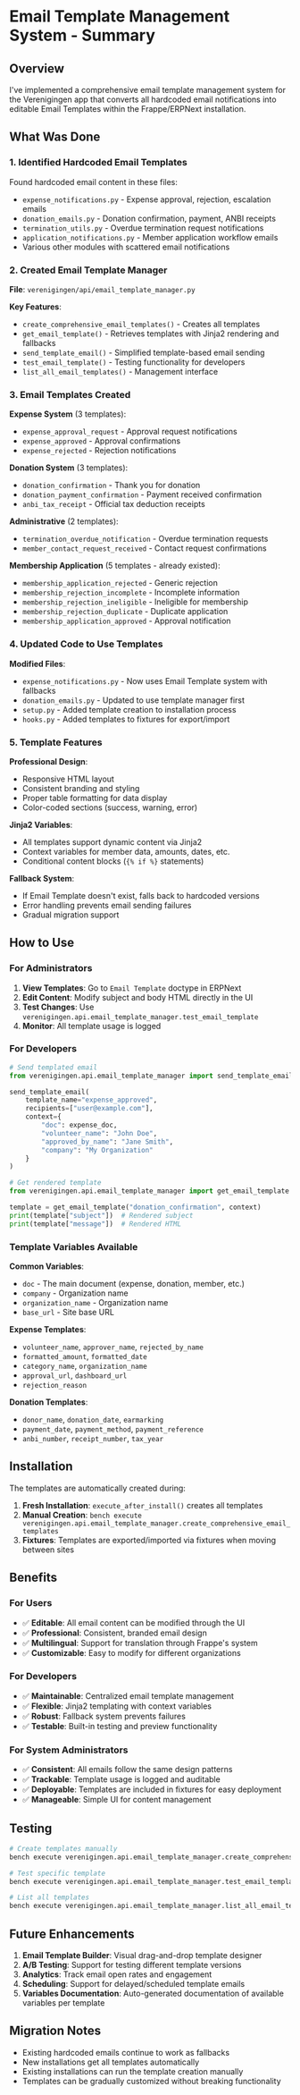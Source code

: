 # Email Template Management System - Summary

## Overview

I've implemented a comprehensive email template management system for the Verenigingen app that converts all hardcoded email notifications into editable Email Templates within the Frappe/ERPNext installation.

## What Was Done

### 1. Identified Hardcoded Email Templates

Found hardcoded email content in these files:
- `expense_notifications.py` - Expense approval, rejection, escalation emails
- `donation_emails.py` - Donation confirmation, payment, ANBI receipts
- `termination_utils.py` - Overdue termination request notifications
- `application_notifications.py` - Member application workflow emails
- Various other modules with scattered email notifications

### 2. Created Email Template Manager

**File**: `verenigingen/api/email_template_manager.py`

**Key Features**:
- `create_comprehensive_email_templates()` - Creates all templates
- `get_email_template()` - Retrieves templates with Jinja2 rendering and fallbacks
- `send_template_email()` - Simplified template-based email sending
- `test_email_template()` - Testing functionality for developers
- `list_all_email_templates()` - Management interface

### 3. Email Templates Created

**Expense System** (3 templates):
- `expense_approval_request` - Approval request notifications
- `expense_approved` - Approval confirmations
- `expense_rejected` - Rejection notifications

**Donation System** (3 templates):
- `donation_confirmation` - Thank you for donation
- `donation_payment_confirmation` - Payment received confirmation
- `anbi_tax_receipt` - Official tax deduction receipts

**Administrative** (2 templates):
- `termination_overdue_notification` - Overdue termination requests
- `member_contact_request_received` - Contact request confirmations

**Membership Application** (5 templates - already existed):
- `membership_application_rejected` - Generic rejection
- `membership_rejection_incomplete` - Incomplete information
- `membership_rejection_ineligible` - Ineligible for membership
- `membership_rejection_duplicate` - Duplicate application
- `membership_application_approved` - Approval notification

### 4. Updated Code to Use Templates

**Modified Files**:
- `expense_notifications.py` - Now uses Email Template system with fallbacks
- `donation_emails.py` - Updated to use template manager first
- `setup.py` - Added template creation to installation process
- `hooks.py` - Added templates to fixtures for export/import

### 5. Template Features

**Professional Design**:
- Responsive HTML layout
- Consistent branding and styling
- Proper table formatting for data display
- Color-coded sections (success, warning, error)

**Jinja2 Variables**:
- All templates support dynamic content via Jinja2
- Context variables for member data, amounts, dates, etc.
- Conditional content blocks (`{% if %}` statements)

**Fallback System**:
- If Email Template doesn't exist, falls back to hardcoded versions
- Error handling prevents email sending failures
- Gradual migration support

## How to Use

### For Administrators

1. **View Templates**: Go to `Email Template` doctype in ERPNext
2. **Edit Content**: Modify subject and body HTML directly in the UI
3. **Test Changes**: Use `verenigingen.api.email_template_manager.test_email_template`
4. **Monitor**: All template usage is logged

### For Developers

```python
# Send templated email
from verenigingen.api.email_template_manager import send_template_email

send_template_email(
    template_name="expense_approved",
    recipients=["user@example.com"],
    context={
        "doc": expense_doc,
        "volunteer_name": "John Doe",
        "approved_by_name": "Jane Smith",
        "company": "My Organization"
    }
)

# Get rendered template
from verenigingen.api.email_template_manager import get_email_template

template = get_email_template("donation_confirmation", context)
print(template["subject"])  # Rendered subject
print(template["message"])  # Rendered HTML
```

### Template Variables Available

**Common Variables**:
- `doc` - The main document (expense, donation, member, etc.)
- `company` - Organization name
- `organization_name` - Organization name
- `base_url` - Site base URL

**Expense Templates**:
- `volunteer_name`, `approver_name`, `rejected_by_name`
- `formatted_amount`, `formatted_date`
- `category_name`, `organization_name`
- `approval_url`, `dashboard_url`
- `rejection_reason`

**Donation Templates**:
- `donor_name`, `donation_date`, `earmarking`
- `payment_date`, `payment_method`, `payment_reference`
- `anbi_number`, `receipt_number`, `tax_year`

## Installation

The templates are automatically created during:

1. **Fresh Installation**: `execute_after_install()` creates all templates
2. **Manual Creation**: `bench execute verenigingen.api.email_template_manager.create_comprehensive_email_templates`
3. **Fixtures**: Templates are exported/imported via fixtures when moving between sites

## Benefits

### For Users
- ✅ **Editable**: All email content can be modified through the UI
- ✅ **Professional**: Consistent, branded email design
- ✅ **Multilingual**: Support for translation through Frappe's system
- ✅ **Customizable**: Easy to modify for different organizations

### For Developers
- ✅ **Maintainable**: Centralized email template management
- ✅ **Flexible**: Jinja2 templating with context variables
- ✅ **Robust**: Fallback system prevents failures
- ✅ **Testable**: Built-in testing and preview functionality

### For System Administrators
- ✅ **Consistent**: All emails follow the same design patterns
- ✅ **Trackable**: Template usage is logged and auditable
- ✅ **Deployable**: Templates are included in fixtures for easy deployment
- ✅ **Manageable**: Simple UI for content management

## Testing

```bash
# Create templates manually
bench execute verenigingen.api.email_template_manager.create_comprehensive_email_templates

# Test specific template
bench execute verenigingen.api.email_template_manager.test_email_template --args "['expense_approved']"

# List all templates
bench execute verenigingen.api.email_template_manager.list_all_email_templates
```

## Future Enhancements

1. **Email Template Builder**: Visual drag-and-drop template designer
2. **A/B Testing**: Support for testing different template versions
3. **Analytics**: Track email open rates and engagement
4. **Scheduling**: Support for delayed/scheduled template emails
5. **Variables Documentation**: Auto-generated documentation of available variables per template

## Migration Notes

- Existing hardcoded emails continue to work as fallbacks
- New installations get all templates automatically
- Existing installations can run the template creation manually
- Templates can be gradually customized without breaking functionality